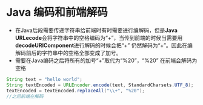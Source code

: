 
# Java 编码和前端解码
- 在Java后段需要传递字符串给前端时有时需要进行编解码，但是**Java URLecode**会将字符串中的空格编码为“+”，当传到前端的时候当需要用 **decodeURIComponent**进行解码的时候会把“+” 仍然解码为“+”。因此在编解码前后的字符串中的空格全部变成了加号。
- 需要在Java编码之后将所有的加号“+”取代为“%20”，“%20” 在前端会解码为空格

```java
String text = "hello world";
String textEncoded = URLEncoder.encode(text, StandardCharsets.UTF_8);
textEncoded = textEncoded.replaceAll("\\+", "%20");
//之后前端在解码
```
